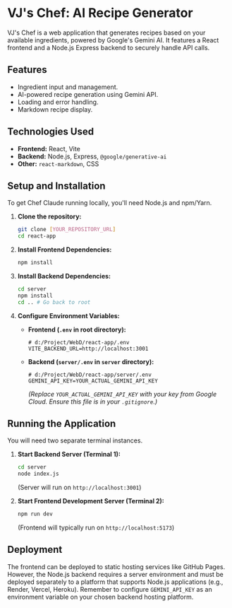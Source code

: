 # VJ's Chef: AI Recipe Generator

VJ's Chef is a web application that generates recipes based on your available ingredients, powered by Google's Gemini AI. It features a React frontend and a Node.js Express backend to securely handle API calls.

## Features

*   Ingredient input and management.
*   AI-powered recipe generation using Gemini API.
*   Loading and error handling.
*   Markdown recipe display.

## Technologies Used

*   **Frontend:** React, Vite
*   **Backend:** Node.js, Express, `@google/generative-ai`
*   **Other:** `react-markdown`, CSS

## Setup and Installation

To get Chef Claude running locally, you'll need Node.js and npm/Yarn.

1.  **Clone the repository:**
    ```bash
    git clone [YOUR_REPOSITORY_URL]
    cd react-app
    ```

2.  **Install Frontend Dependencies:**
    ```bash
    npm install
    ```

3.  **Install Backend Dependencies:**
    ```bash
    cd server
    npm install
    cd .. # Go back to root
    ```

4.  **Configure Environment Variables:**
    *   **Frontend (`.env` in root directory):**
        ```
        # d:/Project/WebD/react-app/.env
        VITE_BACKEND_URL=http://localhost:3001
        ```
    *   **Backend (`server/.env` in `server` directory):**
        ```
        # d:/Project/WebD/react-app/server/.env
        GEMINI_API_KEY=YOUR_ACTUAL_GEMINI_API_KEY
        ```
        *(Replace `YOUR_ACTUAL_GEMINI_API_KEY` with your key from Google Cloud. Ensure this file is in your `.gitignore`.)*

## Running the Application

You will need two separate terminal instances.

1.  **Start Backend Server (Terminal 1):**
    ```bash
    cd server
    node index.js
    ```
    (Server will run on `http://localhost:3001`)

2.  **Start Frontend Development Server (Terminal 2):**
    ```bash
    npm run dev
    ```
    (Frontend will typically run on `http://localhost:5173`)

## Deployment

The frontend can be deployed to static hosting services like GitHub Pages. However, the Node.js backend requires a server environment and must be deployed separately to a platform that supports Node.js applications (e.g., Render, Vercel, Heroku). Remember to configure `GEMINI_API_KEY` as an environment variable on your chosen backend hosting platform.

